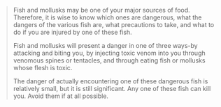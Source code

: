 > Fish and mollusks may be one of your major sources of food. Therefore, it is wise to know which ones are dangerous, what the dangers of the various fish are, what precautions to take, and what to do if you are injured by one of these fish.
>
> Fish and mollusks will present a danger in one of three ways-by attacking and biting you, by injecting toxic venom into you through venomous spines or tentacles, and through eating fish or mollusks whose flesh is toxic.
>
> The danger of actually encountering one of these dangerous fish is relatively small, but it is still significant. Any one of these fish can kill you. Avoid them if at all possible.